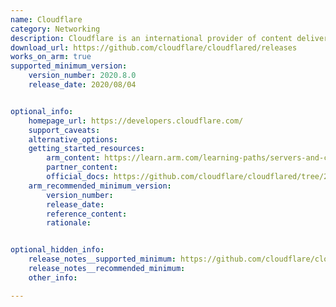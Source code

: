 ```yaml
---
name: Cloudflare
category: Networking
description: Cloudflare is an international provider of content delivery network solutions and internet security services aimed at improving website performance security and dependability.
download_url: https://github.com/cloudflare/cloudflared/releases
works_on_arm: true
supported_minimum_version:
    version_number: 2020.8.0
    release_date: 2020/08/04


optional_info:
    homepage_url: https://developers.cloudflare.com/
    support_caveats:
    alternative_options:
    getting_started_resources:
        arm_content: https://learn.arm.com/learning-paths/servers-and-cloud-computing/zlib/setup/
        partner_content:
        official_docs: https://github.com/cloudflare/cloudflared/tree/2024.6.1?tab=readme-ov-file#installing-cloudflared
    arm_recommended_minimum_version:
        version_number:
        release_date:
        reference_content:
        rationale:


optional_hidden_info:
    release_notes__supported_minimum: https://github.com/cloudflare/cloudflared/releases/tag/2020.8.0
    release_notes__recommended_minimum:
    other_info:

---
```

